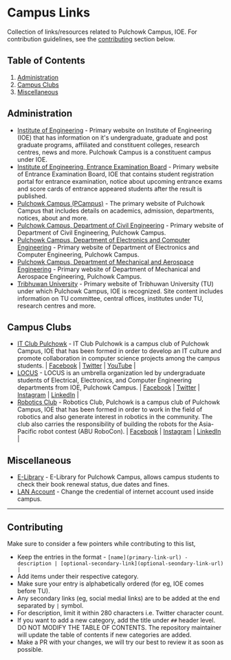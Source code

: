 # Campus Links

Collection of links/resources related to Pulchowk Campus, IOE. For contribution guidelines, see the [contributing](https://github.com/IT-Club-Pulchowk/campus-links#contributing) section below.

## Table of Contents
1. [Administration](https://github.com/IT-Club-Pulchowk/campus-links#administration)
2. [Campus Clubs](https://github.com/IT-Club-Pulchowk/campus-links#campus-clubs)
3. [Miscellaneous](https://github.com/IT-Club-Pulchowk/campus-links#miscellaneous)

## Administration
- [Institute of Engineering](https://ioe.edu.np/) - Primary website on Institute of Engineering (IOE) that has information on it's undergraduate, graduate and post graduate programs, affiliated and constituent colleges, research centres, news and more. Pulchowk Campus is a constituent campus under IOE. 
- [Institute of Engineering, Entrance Examination Board](https://entrance.ioe.edu.np/) - Primary website of Entrance Examination Board, IOE that contains student registration portal for entrance examination, notice about upcoming entrance exams and score cards of  entrance appeared students after the result is published.
- [Pulchowk Campus (PCampus)](https://pcampus.edu.np/) - The primary website of Pulchowk Campus that includes details on academics, admission, departments, notices, about and more.
- [Pulchowk Campus, Department of Civil Engineering](https://civil.pcampus.edu.np/) - Primary website of Department of Civil Engineering, Pulchowk Campus. 
- [Pulchowk Campus, Department of Electronics and Computer Engineering](https://doece.pcampus.edu.np/) - Primary website of Department of Electronics and Computer Engineering, Pulchowk Campus.
- [Pulchowk Campus, Department of Mechanical and Aerospace Engineering](https://mech.pcampus.edu.np/) - Primary website of Department of Mechanical and Aerospace Engineering, Pulchowk Campus.
- [Tribhuwan University](https://tribhuvan-university.edu.np/) - Primary website of Tribhuwan University (TU) under which Pulchowk Campus, IOE is recognized. Site content includes information on TU committee, central offices, institutes under TU, research centres and more.

## Campus Clubs

- [IT Club Pulchowk](https://github.com/IT-Club-Pulchowk/) - IT Club Pulchowk is a campus club of Pulchowk Campus, IOE that has been formed in order to develop an IT culture and promote collaboration in computer science projects among the campus students. | [Facebook](https://www.facebook.com/IT-Club-Pulchowk-102974158601192/) | [Twitter](https://twitter.com/ITClubPulchowk) | [YouTube](https://www.youtube.com/c/ITClubPulchowk) |
- [LOCUS](https://locus.pcampus.edu.np/) - LOCUS is an umbrella organization led by undergraduate students of Electrical, Electronics, and Computer Engineering departments from IOE, Pulchowk Campus. | [Facebook](https://www.facebook.com/locus.ioe) | [Twitter](https://twitter.com/locus_ioe) | [Instagram](https://www.instagram.com/locus_ioe/) | [LinkedIn](https://www.linkedin.com/company/locusioe/) |
- [Robotics Club](https://robotics.pcampus.edu.np/) - Robotics Club, Pulchowk is a campus club of Pulchowk Campus, IOE that has been formed in order to work in the field of robotics and also  generate interest in robotics in the community. The club also carries the responsibility of building the robots for the Asia-Pacific robot contest (ABU RoboCon). | [Facebook](https://www.facebook.com/roboticsclubpulchowk) | [Instagram](https://www.instagram.com/roboticclub_pulchowk_campus/) | [LinkedIn](https://www.linkedin.com/company/robotics-club-ioe-pulchowk-campus/) |

## Miscellaneous

- [E-Library](http://pulchowk.elibrary.edu.np/) - E-Library for Pulchowk Campus, allows campus students to check their book renewal status, due dates and fines.
- [LAN Account](https://mis.pcampus.edu.np/user_portal/) - Change the credential of internet account used inside campus.

---

## Contributing

Make sure to consider a few pointers while contributing to this list,
- Keep the entries in the format - `[name](primary-link-url) - description | [optional-secondary-link](optional-seondary-link-url) |`
- Add items under their respective category.
- Make sure your entry is alphabetically ordered (for eg, IOE comes before TU). 
- Any secondary links (eg, social medial links) are to be added at the end separated by `|` symbol.
- For description, limit it within 280 characters i.e. Twitter character count.
- If you want to add a new category, add the title under `##` header level. DO NOT MODIFY THE TABLE OF CONTENTS. The repository maintainer will update the table of contents if new categories are added.
- Make a PR with your changes, we will try our best to review it as soon as possible. 

